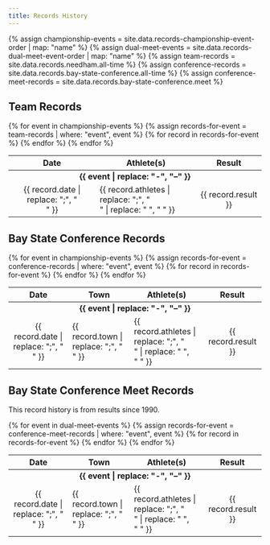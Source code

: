 ```yaml
---
title: Records History
---
```


{% assign championship-events = site.data.records-championship-event-order | map: "name" %}
{% assign dual-meet-events = site.data.records-dual-meet-event-order | map: "name" %}
{% assign team-records = site.data.records.needham.all-time %}
{% assign conference-records = site.data.records.bay-state-conference.all-time %}
{% assign conference-meet-records = site.data.records.bay-state-conference.meet %}

## Team Records

<table>
  <thead>
    <tr>
      <th style="text-align: center;">Date</th>
      <th>Athlete(s)</th>
      <th style="text-align: center;">Result</th>
    </tr>
  </thead>
  <tbody>
    {% for event in championship-events %}
      <tr>
        <td colspan="3" style="font-weight: bold; text-align: center;">{{ event | replace: "-", "–" }}</td>
      </tr>
      {% assign records-for-event = team-records | where: "event", event %}
      {% for record in records-for-event %}
        <tr>
          <td style="text-align: center;">{{ record.date | replace: ";", "<br>" }}</td>
          <td>{{ record.athletes | replace: ";", "<br>" | replace: " ", "&nbsp;" }}</td>
          <td style="text-align: center;">{{ record.result }}</td>
        </tr>
      {% endfor %}
    {% endfor %}
  </tbody>
</table>

## Bay State Conference Records

<table>
  <thead>
    <tr>
      <th style="text-align: center;">Date</th>
      <th>Town</th>
      <th>Athlete(s)</th>
      <th style="text-align: center;">Result</th>
    </tr>
  </thead>
  <tbody>
    {% for event in championship-events %}
      <tr>
        <td colspan="4" style="font-weight: bold; text-align: center;">{{ event | replace: "-", "–" }}</td>
      </tr>
      {% assign records-for-event = conference-records | where: "event", event %}
      {% for record in records-for-event %}
        <tr>
          <td style="text-align: center;">{{ record.date | replace: ";", "<br>" }}</td>
          <td>{{ record.town | replace: ";", "<br>" }}</td>
          <td>{{ record.athletes | replace: ";", "<br>" | replace: " ", "&nbsp;" }}</td>
          <td style="text-align: center;">{{ record.result }}</td>
        </tr>
      {% endfor %}
    {% endfor %}
  </tbody>
</table>

## Bay State Conference Meet Records

This record history is from results since 1990.

<table>
  <thead>
    <tr>
      <th style="text-align: center;">Date</th>
      <th>Town</th>
      <th>Athlete(s)</th>
      <th style="text-align: center;">Result</th>
    </tr>
  </thead>
  <tbody>
    {% for event in dual-meet-events %}
      <tr>
        <td colspan="4" style="font-weight: bold; text-align: center;">{{ event | replace: "-", "–" }}</td>
      </tr>
      {% assign records-for-event = conference-meet-records | where: "event", event %}
      {% for record in records-for-event %}
        <tr>
          <td style="text-align: center;">{{ record.date | replace: ";", "<br>" }}</td>
          <td>{{ record.town | replace: ";", "<br>" }}</td>
          <td>{{ record.athletes | replace: ";", "<br>" | replace: " ", "&nbsp;" }}</td>
          <td style="text-align: center;">{{ record.result }}</td>
        </tr>
      {% endfor %}
    {% endfor %}
  </tbody>
</table>
